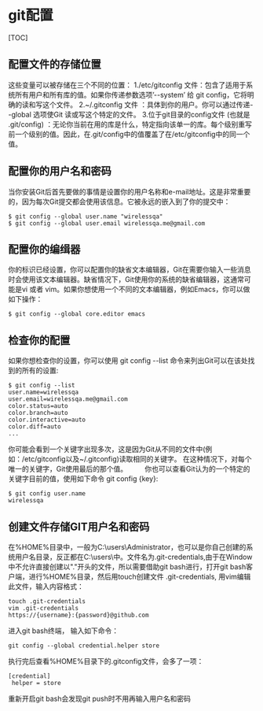 # git配置
[TOC]
## 配置文件的存储位置
这些变量可以被存储在三个不同的位置：
1./etc/gitconfig 文件：包含了适用于系统所有用户和所有库的值。如果你传递参数选项’--system’ 给 git config，它将明确的读和写这个文件。 
2.~/.gitconfig 文件 ：具体到你的用户。你可以通过传递--global 选项使Git 读或写这个特定的文件。
3.位于git目录的config文件 (也就是 .git/config) ：无论你当前在用的库是什么，特定指向该单一的库。每个级别重写前一个级别的值。因此，在.git/config中的值覆盖了在/etc/gitconfig中的同一个值。
## 配置你的用户名和密码
当你安装Git后首先要做的事情是设置你的用户名称和e-mail地址。这是非常重要的，因为每次Git提交都会使用该信息。它被永远的嵌入到了你的提交中：
```
$ git config --global user.name "wirelessqa"  
$ git config --global user.email wirelessqa.me@gmail.com 
```
## 配置你的编缉器
你的标识已经设置，你可以配置你的缺省文本编辑器，Git在需要你输入一些消息时会使用该文本编辑器。缺省情况下，Git使用你的系统的缺省编辑器，这通常可能是vi 或者 vim。如果你想使用一个不同的文本编辑器，例如Emacs，你可以做如下操作：
```
$ git config --global core.editor emacs 
```
## 检查你的配置
如果你想检查你的设置，你可以使用 git config --list 命令来列出Git可以在该处找到的所有的设置:
```
$ git config --list  
user.name=wirelessqa  
user.email=wirelessqa.me@gmail.com  
color.status=auto  
color.branch=auto  
color.interactive=auto  
color.diff=auto  
...  

```
你可能会看到一个关键字出现多次，这是因为Git从不同的文件中(例如：/etc/gitconfig以及~/.gitconfig)读取相同的关键字。 在这种情况下，对每个唯一的关键字，Git使用最后的那个值。 
　　
你也可以查看Git认为的一个特定的关键字目前的值，使用如下命令 git config {key}:
```
$ git config user.name  
wirelessqa  
```
## 创建文件存储GIT用户名和密码
在%HOME%目录中，一般为C:\users\Administrator，也可以是你自己创建的系统用户名目录，反正都在C:\users\中。文件名为.git-credentials,由于在Window中不允许直接创建以"."开头的文件，所以需要借助git bash进行，打开git bash客户端，进行%HOME%目录，然后用touch创建文件 .git-credentials, 用vim编辑此文件，输入内容格式：
```
touch .git-credentials
vim .git-credentials
https://{username}:{password}@github.com
```
进入git bash终端， 输入如下命令：
```
git config --global credential.helper store
```
执行完后查看%HOME%目录下的.gitconfig文件，会多了一项：
```
[credential]
 helper = store
 ```
重新开启git bash会发现git push时不用再输入用户名和密码